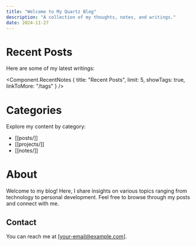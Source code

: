 ```yaml
---
title: "Welcome to My Quartz Blog"
description: "A collection of my thoughts, notes, and writings."
date: 2024-11-27
---
```


# Recent Posts

Here are some of my latest writings:

<Component.RecentNotes { title: "Recent Posts", limit: 5, showTags: true, linkToMore: "/tags" } />

# Categories

Explore my content by category:

- [[posts/]]
- [[projects/]]
- [[notes/]]

# About

Welcome to my blog! Here, I share insights on various topics ranging from technology to personal development. Feel free to browse through my posts and connect with me.

## Contact

You can reach me at [your-email@example.com].


